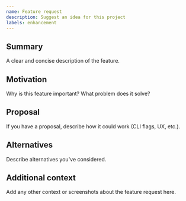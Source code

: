 ```yaml
---
name: Feature request
description: Suggest an idea for this project
labels: enhancement
---
```


## Summary
A clear and concise description of the feature.

## Motivation
Why is this feature important? What problem does it solve?

## Proposal
If you have a proposal, describe how it could work (CLI flags, UX, etc.).

## Alternatives
Describe alternatives you've considered.

## Additional context
Add any other context or screenshots about the feature request here.
